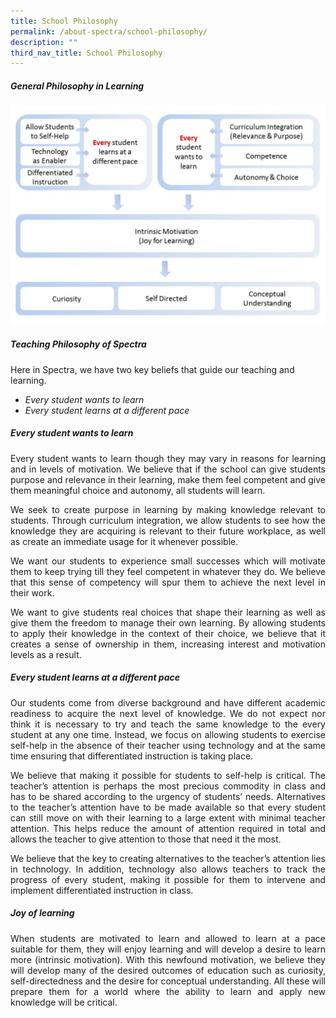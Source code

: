 ```yaml
---
title: School Philosophy
permalink: /about-spectra/school-philosophy/
description: ""
third_nav_title: School Philosophy
---
```

##### **General Philosophy in Learning**
![chart](/images/chart-1024x712.jpg)

##### **Teaching Philosophy of Spectra**

Here in Spectra, we have&nbsp;two key beliefs that guide our teaching and learning.

* _Every student wants to learn_
* _Every student learns at a different pace_

##### **Every student wants to learn**

<p align="justify"> Every student wants to learn though they may vary in reasons for learning and in levels of motivation. We believe that if the school can give students purpose and relevance in their learning, make them feel competent and give them meaningful choice and autonomy, all students will learn.</p>

<p align="justify">We seek to create purpose in learning by making knowledge relevant to students. Through curriculum integration, we allow students to see how the knowledge they are acquiring is relevant to their future workplace, as well as create an immediate usage for it whenever possible.</p>

<p align="justify">We want our students to experience small successes which will motivate them to keep trying till they feel competent in whatever they do. We believe that this sense of competency will spur them to achieve the next level in their work.</p>

<p align="justify">We want to give students real choices that shape their learning as well as give them the freedom to manage their own learning. By allowing students to apply their knowledge in the context of their choice, we believe that it creates a sense of ownership in them, increasing interest and motivation levels as a result.</p>

##### **Every student learns at a different pace**

<p align="justify">Our students come from diverse background and have different academic readiness to acquire the next level of knowledge. We do not expect nor think it is necessary to try and teach the same knowledge to the every student at any one time. Instead, we focus on allowing students to exercise self-help in the absence of their teacher using technology and at the same time ensuring that differentiated instruction is taking place.</p>

<p align="justify">We believe that making it possible for students to self-help is critical. The teacher’s attention is perhaps the most precious commodity in class and has to be shared according to the urgency of students’ needs. Alternatives to the teacher’s attention have to be made available so that every student can still move on with their learning to a large extent with minimal teacher attention. This helps reduce the amount of attention required in total and allows the teacher to give attention to those that need it the most.</p>

<p align="justify">We believe that the key to creating alternatives to the teacher’s attention lies in technology. In addition, technology also allows teachers to track the progress of every student, making it possible for them to intervene and implement differentiated instruction in class.</p>

##### **Joy of learning**

<p align="justify">When students are motivated to learn and allowed to learn at a pace suitable for them, they will enjoy learning and will develop a desire to learn more (intrinsic motivation). With this newfound motivation, we believe they will develop many of the desired outcomes of education such as curiosity, self-directedness and the desire for conceptual understanding. All these will prepare them for a world where the ability to learn and apply new knowledge will be critical.</p>